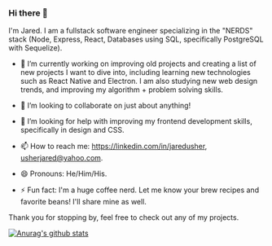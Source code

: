 ### Hi there 👋

I'm Jared. I am a fullstack software engineer specializing in the "NERDS" stack (Node, Express, React, Databases using SQL, specifically PostgreSQL with Sequelize). 

- 🔭 I’m currently working on improving old projects and creating a list of new projects I want to dive into, including learning new technologies such as React Native and Electron. I am also studying new web design trends, and improving my algorithm + problem solving skills. 

- 👯 I’m looking to collaborate on just about anything! 

- 🤔 I’m looking for help with improving my frontend development skills, specifically in design and CSS. 

- 📫 How to reach me: https://linkedin.com/in/jaredusher, usherjared@yahoo.com.

- 😄 Pronouns: He/Him/His.

- ⚡ Fun fact: I'm a huge coffee nerd. Let me know your brew recipes and favorite beans! I'll share mine as well.

Thank you for stopping by, feel free to check out any of my projects. 

[![Anurag's github stats](https://github-readme-stats.vercel.app/api?username=anuraghazra)](https://github.com/anuraghazra/github-readme-stats)

